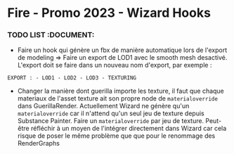 #   Fire - Promo 2023 - Wizard Hooks

###  TODO LIST :DOCUMENT:

- Faire un hook qui génère un fbx de manière automatique lors de 
l'export de modeling => Faire un export de LOD1 avec le smooth mesh desactivé.
L'export doit se faire dans un nouveau nom d'export, par exemple :

``EXPORT :
    - LOD1
    - LOD2
    - LOD3
    - TEXTURING``

- Changer la manière dont guerilla importe les texture, il faut que chaque materiaux
de l'asset texture ait son propre node de ``materialoverride`` dans GuerillaRender.
Actuellement Wizard ne génère qu'un  ``materialoverride`` car il n'attend qu'un seul jeu 
de texture depuis Substance Painter. Faire un ``materialoverride`` par jeu de texture.
Peut-être réfléchir à un moyen de l'intégrer directement dans Wizard car cela risque de poser le même problème que
que pour le renommage des RenderGraphs